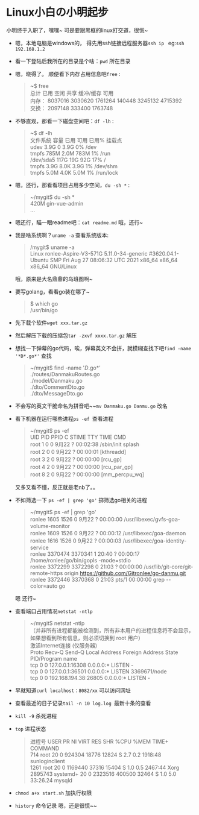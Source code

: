 # Linux小白の小明起步


小明终于入职了，嘿嘿~ 可是要跟黑框的linux打交道，很慌~

- 嗯，本地电脑是windows的， 得先用ssh链接远程服务器`ssh ip ` eg:`ssh 192.168.1.2`
- 看一下登陆后我所在的目录是个啥：`pwd` 所在目录
- 嗯，晓得了。
顺便看下内存占用信息吧`free` :

    > ~$ free  
    > 总计         已用        空闲      共享    缓冲/缓存    可用  
    > 内存：     8037016     3030620     1761264      140448     3245132     4715392  
    > 交换：     2097148      333400     1763748  

- 不够直观，那看一下磁盘空间吧：`df -lh` :

    > ~$ df -lh  
    > 文件系统        容量  已用  可用 已用% 挂载点  
    > udev            3.9G     0  3.9G    0% /dev  
    > tmpfs           785M  2.0M  783M    1% /run  
    > /dev/sda5       117G   19G   92G   17% /  
    > tmpfs           3.9G  8.0K  3.9G    1% /dev/shm  
    > tmpfs           5.0M  4.0K  5.0M    1% /run/lock  

- 嗯，还行，那看看项目占用多少空间，`du -sh *` :

    > ~/mygit$ du -sh *  
    > 420M    gin-vue-admin  
    > ...

- 嗯还行，瞄一眼readme吧：`cat readme.md`
  哦，还行~
- 我是啥系统啊？`uname -a` 查看系统版本:

    > /mygit$ uname -a  
    > Linux ronlee-Aspire-V3-571G 5.11.0-34-generic #3620.04.1-Ubuntu SMP Fri Aug 27 08:06:32 UTC 2021 x86_64 x86_64 x86_64 GNU/Linux  

   哦，原来是大名鼎鼎的乌班图啊~

- 要写golang，看看go装在哪了~

    > $ which go  
    > /usr/bin/go  

- 先下载个软件`wget xxx.tar.gz`
- 然后解压下载的压缩包`tar -zxvf xxxx.tar.gz` 解压
- 想找一下弹幕的go代码，唉，弹幕英文不会拼，就模糊查找下吧`find -name '*D*.go*'` 查找

    > ~/mygit$ find -name '*D*.go*'  
    > ./routes/DanmakuRoutes.go  
    > ./model/Danmaku.go  
    > ./dto/CommentDto.go  
    > ./dto/MessageDto.go  

- 不会写的英文干脆命名为拼音吧~~`mv Danmaku.go Danmu.go` 改名
- 看下机器在运行哪些进程`ps -ef `查看进程

    > ~/mygit$ ps -ef  
    > UID          PID    PPID  C STIME TTY          TIME CMD  
    > root           1       0  0 9月22 ?       00:02:38 /sbin/init splash  
    > root           2       0  0 9月22 ?       00:00:01 [kthreadd]  
    > root           3       2  0 9月22 ?       00:00:00 [rcu_gp]  
    > root           4       2  0 9月22 ?       00:00:00 [rcu_par_gp]  
    > root           8       2  0 9月22 ?       00:00:00 [mm_percpu_wq]  

    又多又看不懂，反正就是老nb了。。

- 不如筛选一下 `ps -ef | grep 'go'`  掷筛选go相关的进程

    > ~/mygit$ ps -ef | grep 'go'  
    > ronlee      1605    1526  0 9月22 ?       00:00:00 /usr/libexec/gvfs-goa-volume-monitor  
    > ronlee      1609    1526  0 9月22 ?       00:00:12 /usr/libexec/goa-daemon  
    > ronlee      1616    1526  0 9月22 ?       00:00:03 /usr/libexec/goa-identity-service  
    > ronlee   3370474 3370341  1 20:40 ?        00:00:17 /home/ronlee/go/bin/gopls -mode=stdio  
    > ronlee   3372299 3372298  0 21:03 ?        00:00:00 /usr/lib/git-core/git-remote-https origin https://github.com/Gitronlee/go-danmu.git  
    > ronlee   3372446 3370368  0 21:03 pts/1    00:00:00 grep --color=auto go  

    嗯 还行~

- 查看端口占用情况`netstat -ntlp `

    > ~/mygit$ netstat -ntlp  
    > （并非所有进程都能被检测到，所有非本用户的进程信息将不会显示，如果想看到所有信息，则必须切换到 root 用户）  
    > 激活Internet连接 (仅服务器)  
    > Proto Recv-Q Send-Q Local Address           Foreign Address         State       PID/Program name  
    > tcp        0      0 127.0.0.1:16308         0.0.0.0:*               LISTEN      -  
    > tcp        0      0 127.0.0.1:36501         0.0.0.0:*               LISTEN      3369671/node  
    > tcp        0      0 192.168.194.38:26805    0.0.0.0:*               LISTEN      -  

- 早就知道`curl localhost：8082/xx` 可以访问网址
- 查看最近的日子记录`tail -n 10 log.log `最新十条的查看
- `kill -9` 杀死进程
- `top` 进程状态

    > 进程号 USER      PR  NI    VIRT    RES    SHR    %CPU  %MEM     TIME+ COMMAND  
    > 714 root      20   0  924304  18776  12824 S   2.7   0.2   1918:48 sunloginclient  
    > 1261 root      20   0 1169440  37316  15404 S   1.0   0.5   2467:44 Xorg  
    > 2895743 systemd+  20   0 2323516 400500  32464 S   1.0   5.0  33:26.24 mysqld  

- `chmod a+x start.sh` 加执行权限
- `history` 命令记录
嗯，还是很慌~~

